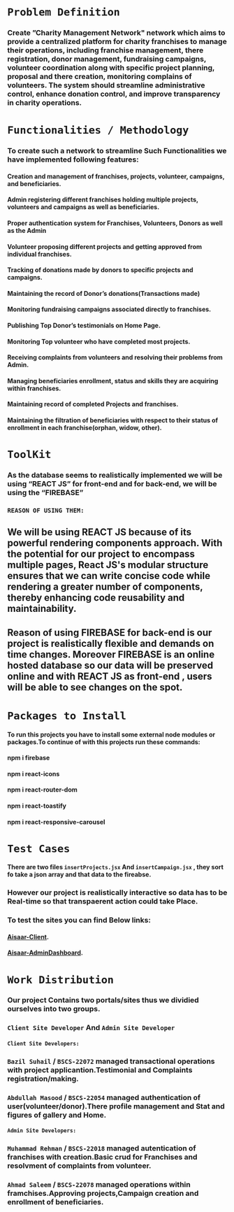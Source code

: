 # `Problem Definition`
### Create ”Charity Management Network" network which aims to provide a centralized platform for charity franchises to manage their operations, including franchise management, there registration, donor management, fundraising campaigns, volunteer coordination along with specific project planning, proposal and there creation, monitoring complains of volunteers. The system should streamline administrative control, enhance donation control, and improve transparency in charity operations. 


# `Functionalities / Methodology`
### To create such a network to streamline Such Functionalities we have implemented following features:

#### Creation and management of franchises, projects, volunteer, campaigns, and beneficiaries.
#### Admin registering different franchises holding multiple projects, volunteers and campaigns as well as beneficiaries. 
#### Proper authentication system for Franchises, Volunteers, Donors as well as the Admin
#### Volunteer proposing different projects and getting approved from individual franchises. 
#### Tracking of donations made by donors to specific projects and campaigns. 
#### Maintaining the record of Donor’s donations(Transactions made)
#### Monitoring fundraising campaigns associated directly to franchises. 
#### Publishing Top Donor’s testimonials on Home Page.
#### Monitoring Top volunteer who have completed most projects.
#### Receiving complaints from volunteers and resolving their problems from Admin.
#### Managing beneficiaries enrollment, status and skills they are acquiring within franchises.
#### Maintaining record of completed Projects and franchises.  
#### Maintaining the filtration of beneficiaries with respect to their status of enrollment in each franchise(orphan, widow, other). 

# `ToolKit`
### As the database seems to realistically implemented we will be using “REACT JS” for front-end and for back-end, we will be using the “FIREBASE” 
### `REASON OF USING THEM:`
## We will be using REACT JS because of its powerful rendering components approach. With the potential for our project to encompass multiple pages, React JS's modular structure ensures that we can write concise code while rendering a greater number of components, thereby enhancing code reusability and maintainability.
## Reason of using FIREBASE for back-end is our project is realistically flexible and demands on time changes. Moreover FIREBASE is an online hosted database so our data will be preserved online and with REACT JS as front-end , users will be able to see changes on the spot. 

# `Packages to Install`
#### To run this projects you have to install some external node modules or packages.To continue of with this projects run these commands:
#### npm i firebase
#### npm i react-icons
#### npm i react-router-dom
#### npm i react-toastify 
#### npm i react-responsive-carousel


# `Test Cases`
#### There are two files `insertProjects.jsx` And `insertCampaign.jsx` , they sort fo take a json array and that data to the fireabse.
### However our project is realistically interactive so data has to be Real-time so that transpaerent action could take Place.
### To test the sites you can find Below links:
#### [Aisaar-Client](https://aisaar.netlify.app).
#### [Aisaar-AdminDashboard](https://admin-aisaar.netlify.app).


# `Work Distribution`

### Our project Contains two portals/sites thus we dividied ourselves into two groups.
### `Client Site Developer` And `Admin Site Developer`
#### `Client Site Developers:`
### `Bazil Suhail` / `BSCS-22072` managed transactional operations with project applicantion.Testimonial and Complaints registration/making.
### `Abdullah Masood` / `BSCS-22054` managed authentication of user(volunteer/donor).There profile management and Stat and figures of gallery and Home.


#### `Admin Site Developers:`
### `Muhammad Rehman` / `BSCS-22018` managed autentication of franchises with creation.Basic crud for Franchises and resolvment of complaints from volunteer.
### `Ahmad Saleem` / `BSCS-22078` managed operations within framchises.Approving projects,Campaign creation and enrollment of beneficiaries.